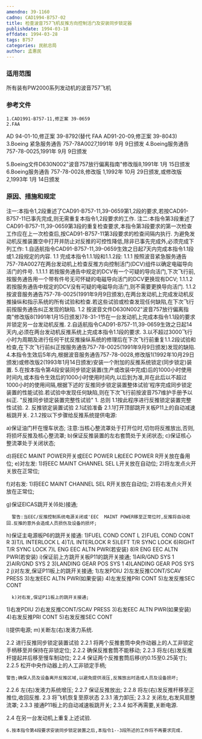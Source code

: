 ```yaml
---
amendno: 39-1160
cadno: CAD1994-B757-02
title: 检查波音757飞机反推方向控制活门及安装同步锁定器
publishdate: 1994-03-18
effdate: 1994-03-28
tags: B757
categories: 民航总局
author: 孟惠民
---
```


### 适用范围 
所有装有PW2000系列发动机的波音757飞机

### 参考文件
    1.CAD1991-B757-11,修正案 39-0659 
    2.FAA
 AD 94-01-10,修正案 39-8792(替代 FAA AD91-20-09,修正案 39-8043) 
3.Boeing 紧急服务通告 757-78A0027,1991年 9月 9日颁发
 4.Boeing服务通告 757-78-0025,1991年 9月 9日颁发

 5.Boeing文件D630N002"波音757放行偏离指南"修改版8,1991年 1月 15日颁发
 6.Boeing服务通告 757-78-0028,修改版 1,1992年 10月 29日颁发,或修改版 2,1993年 1月 14日颁发


### 原因、措施和规定 
注一:本指令1,2段重述了CAD91-B757-11,39-0659第1,2段的要求,若按CAD91-B757-11已事先完成,则无需重复本指令1,2段要求的工作. 
    注二:本指令第3段重述了CAD91-B757-11,39-0659第3段的重复检查要求,本指令第3段要求的第一次检查工作应在上一次检查后,按CAD91-B757-11第3段要求的检查间隔内执行. 
    为避免发动机反推装置空中打开并防止对反推的可控性降低,除非已事先完成外,必须完成下列工作: 
    1.自适航指令CAD91-B757-11,39-0659生效之日起7天内完成本指令1.1段或1.2段规定的内容. 
1.1 完成本指令1.1.1段和1.1.2段: 
1.1.1 
按照波音紧急服务通告757-78A0027在两台发动机上检查反推方向控制活门(DCV)组件以确定电磁导向活门的件号. 
1.1.1.1 若按服务通告中规定的DCV有一个可疑的导向活门,下次飞行前,按服务通告用一个带有件号无可怀疑的电磁导向活门的DCV更换现有DCV; 
1.1.1.2 若按服务通告中规定的DCV没有可疑的电磁导向活门,则不需要更换导向活门. 
1.1.2 
按波音服务通告757-78-0025(1991年9月9日颁发),在两台发动机上完成发动机反推操纵和指示系统的所有试验和检查.若这些试验或检查发现任何缺陷,在下次飞行前按服务通告纠正发现的缺陷. 
1.2 
按波音文件D630N002"波音757放行偏离指南"修改版8(1991年1月15日颁发)78-31-1节在一台发动机上完成本指令1.1段的要求并锁定另一台发动机反推. 
    2.自适航指令CAD91-B757-11,39-0659生效之日起14天内,必须在两台发动机反推系统上完成本指令1.1段的要求. 
    3.以不超过3000飞行小时为周期及进行任何干扰反推操纵系统的修理后在下次飞行前重复1.1.2段试验和检查,在下次飞行前纠正按服务通告757-78-0025(1991年9月9日颁发)发现的缺陷. 
    4.本指令生效后5年内,根据波音服务通告757-78-0028,修改版1(1992年10月29日颁发)或修改版2(1993年1月14日颁发)安装一个附加的反推系统锁定(同步锁定)装置. 
    5.在按本指令第4段安装同步锁定装置(生产或改装中完成)后的1000小时使用时间内,或本指令生效后的1000小时使用时间内,以后到为准,并在此后以不超过1000小时的使用间隔,根据下述的'反推同步锁定装置整体试验'程序完成同步锁定装置的性能试验.若试验中发现任何缺陷,则在下次飞行前按波音757维护手册予以纠正. 
"反推同步锁定装置完整性试验" 
1.
总则 
1.1按此程序进行反推锁定装置完整性试验. 
2.
反推锁定装置试验 
2.1试验准备 
2.1.1打开顶部跳开关板P11上的自动减速板跳开关. 
2.1.2按以下步骤给反推系统提供电源: 


a)保证油门杆在慢车状态; 
      注意:当核心整流罩处于打开位时,切勿将反推放出,否则,将损坏反推及核心整流罩; 
b)保证反推装置的左右套筒处于关闭状态; 
c)保证核心整流罩处于关闭状态; 

d)将EEC MAINT POWER开关或EEC  POWER L和EEC POWER R开关放在备用位; 
e)对左发: 
1)将EEC MAINT CHANNEL SEL L开关放在自动位; 
2)将左发点火开关放在正常位; 

f)对右发: 
1)将EEC MAINT CHANNEL SEL R开关放在自动位; 
2)将右发点火开关放在正常位; 

g)保证EICAS跳开关(6处)接通; 

      警告:当EEC/反推控制系统电源关闭或'EEC  MAINT POWER移至正常位时,反推将自动收回.反推的意外会造成人员损伤及设备的损坏; 
h)保证主电源板P6的跳开关接通: 1)FUEL COND CONT L 2)FUEL COND CONT R 3)T/L INTERLOCK L 4)T/L INTERLOCK R 5)LEFT T/R SYNC LOCK 6)RIGHT T/R SYNC LOCK 
7)L ENG EEC ALTN PWR(若安装) 
8)R ENG EEC ALTN PWR(若安装) 
i)保证前上方跳开关板P11的跳开关接通; 1)AIR/GND SYS 1 2)AIR/GND SYS 2 3)LANDING GEAR  POS SYS 1 4)LANDING GEAR  POS SYS 2 
      j)对左发,保证P11板上的跳开关接通; 
1)左发PDIU 
2)左发反推CONT/SCAV PRESS 
3)左发EEC ALTN PWR(如果安装) 
4)左发反推PRI CONT 
5)左发反推SEC CONT 

      k)对右发,保证P11板上的跳开关接通; 
1)右发PDIU 
2)右发反推CONT/SCAV PRESS 
3)右发EEC ALTN PWR(如果安装) 
4)右发反推PRI CONT 
5)右发反推SEC CONT 

l)提供电源; 
      m)关断左(右)发液力系统. 

2.2 进行反推同步锁定装置试验 
2.2.1 将两个反推套筒中央作动器上的人工非锁定手柄移至并保持在非锁定位; 
2.2.2 
确保反推套筒不能移动; 
2.2.3 
将左(右)发反推杆提起并后移至慢车制动位; 
2.2.4 
保证两个反推套筒后移(约0.15至0.25英寸); 
2.2.5 
松开中央作动器上的人工非锁定手柄; 

    警告;确保人员及设备离开反推区域,以避免提供液压,反推放出时造成人员及设备损坏; 
2.2.6 
左(右)发液力系统增压; 
2.2.7 
保证反推放出; 
2.2.8 
将左(右)发反推杆移至正推位,收回反推. 
2.3 
将飞机恢复至原状态 
2.3.1 液力卸压; 
2.3.2 关闭左,右发风扇整流罩; 
2.3.3 接通P11板上的自动减速板跳开关; 
2.3.4 如不再需要,关断电源. 

2.4 
在另一台发动机上重复上述试验. 

    6.按本指令第4段要求安装同步锁定装置之后,本指令1--3段所述的工作将不再要求完成.
